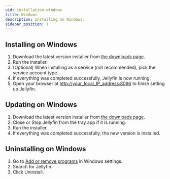 ```yaml
---
uid: installation-windows
title: Windows
description: Installing on Windows.
sidebar_position: 1
---
```


<!-- markdownlint-disable MD036 no-emphasis-as-heading -->

## Installing on Windows

1. Download the latest version installer from [the downloads page](/downloads?os=Windows).
2. Run the installer.
3. (Optional) When installing as a service (not recommended), pick the service account type.
4. If everything was completed successfully, Jellyfin is now running.
5. Open your browser at [http://your_local_IP_address:8096](http://your_local_IP_address:8096) to finish setting up Jellyfin.

## Updating on Windows

1. Download the latest version installer from [the downloads page](/downloads?os=Windows).
2. Close or Stop Jellyfin from the tray app if it is running.
3. Run the installer.
4. If everything was completed successfully, the new version is installed.

## Uninstalling on Windows

1. Go to [Add or remove programs](https://support.microsoft.com/en-us/windows/uninstall-or-remove-apps-and-programs-in-windows-4b55f974-2cc6-2d2b-d092-5905080eaf98) in Windows settings.
2. Search for Jellyfin.
3. Click Uninstall.

